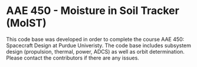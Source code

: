 # AAE 450 - Moisture in Soil Tracker (MoIST)
This code base was developed in order to complete the course AAE 450: Spacecraft Design at Purdue Univeristy. The code base includes subsystem design (propulsion, thermal, power, ADCS) as well as orbit determination. Please contact the contributors if there are any issues.
